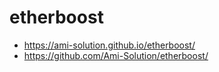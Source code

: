 # etherboost

- https://ami-solution.github.io/etherboost/
- https://github.com/Ami-Solution/etherboost/

